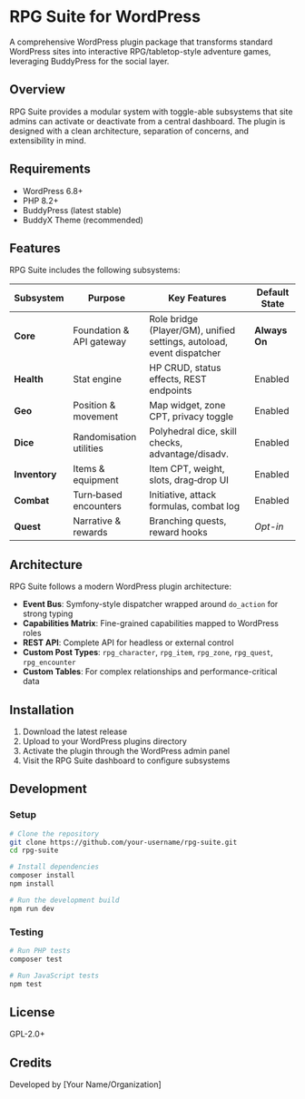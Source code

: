 # RPG Suite for WordPress

A comprehensive WordPress plugin package that transforms standard WordPress sites into interactive RPG/tabletop-style adventure games, leveraging BuddyPress for the social layer.

## Overview

RPG Suite provides a modular system with toggle-able subsystems that site admins can activate or deactivate from a central dashboard. The plugin is designed with a clean architecture, separation of concerns, and extensibility in mind.

## Requirements

- WordPress 6.8+
- PHP 8.2+
- BuddyPress (latest stable)
- BuddyX Theme (recommended)

## Features

RPG Suite includes the following subsystems:

| Subsystem | Purpose | Key Features | Default State |
|-----------|---------|--------------|---------------|
| **Core** | Foundation & API gateway | Role bridge (Player/GM), unified settings, autoload, event dispatcher | **Always On** |
| **Health** | Stat engine | HP CRUD, status effects, REST endpoints | Enabled |
| **Geo** | Position & movement | Map widget, zone CPT, privacy toggle | Enabled |
| **Dice** | Randomisation utilities | Polyhedral dice, skill checks, advantage/disadv. | Enabled |
| **Inventory** | Items & equipment | Item CPT, weight, slots, drag‑drop UI | Enabled |
| **Combat** | Turn‑based encounters | Initiative, attack formulas, combat log | Enabled |
| **Quest** | Narrative & rewards | Branching quests, reward hooks | *Opt-in* |

## Architecture

RPG Suite follows a modern WordPress plugin architecture:

- **Event Bus**: Symfony-style dispatcher wrapped around `do_action` for strong typing
- **Capabilities Matrix**: Fine-grained capabilities mapped to WordPress roles
- **REST API**: Complete API for headless or external control
- **Custom Post Types**: `rpg_character`, `rpg_item`, `rpg_zone`, `rpg_quest`, `rpg_encounter`
- **Custom Tables**: For complex relationships and performance-critical data

## Installation

1. Download the latest release
2. Upload to your WordPress plugins directory
3. Activate the plugin through the WordPress admin panel
4. Visit the RPG Suite dashboard to configure subsystems

## Development

### Setup

```bash
# Clone the repository
git clone https://github.com/your-username/rpg-suite.git
cd rpg-suite

# Install dependencies
composer install
npm install

# Run the development build
npm run dev
```

### Testing

```bash
# Run PHP tests
composer test

# Run JavaScript tests
npm test
```

## License

GPL-2.0+

## Credits

Developed by [Your Name/Organization]